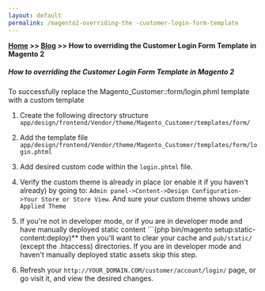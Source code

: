 ```yaml
---
layout: default
permalink: /magento2-overriding-the -customer-login-form-template
---
```

**[Home](https://supravatm.github.io/) >> [Blog](https://supravatm.github.io/blogs.html) >> How to overriding the Customer Login Form Template in Magento 2**

##### How to overriding the Customer Login Form Template in Magento 2

To successfully replace the Magento_Customer::form/login.phml template with a custom template

1. Create the following directory structure ```app/design/frontend/Vendor/theme/Magento_Customer/templates/form/```
2. Add the template file ```app/design/frontend/Vendor/theme/Magento_Customer/templates/form/login.phtml```
3. Add desired custom code within the ```login.phtml``` file.
4. Verify the custom theme is already in place (or enable it if you haven't already) by going to: ```Admin panel->Content->Design Configuration->Your Store or Store View```. And sure your custom theme shows under ```Applied Theme```
5. If you're not in developer mode, or if you are in developer mode and have manually deployed static content ```(php bin/magento setup:static-content:deploy)** then you'll want to clear your cache and ``pub/static/`` (except the .htaccess) directories. If you are in developer mode and haven't manually deployed static assets skip this step.

6. Refresh your ```http://YOUR_DOMAIN.COM/customer/account/login/``` page, or go visit it, and view the desired changes.
